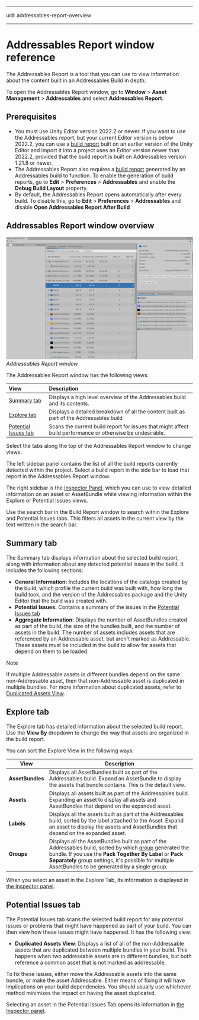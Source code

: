 ﻿---

uid: addressables-report-overview

---

# Addressables Report window reference

The Addressables Report is a tool that you can use to view information about the content built in an Addressables Build in depth.

To open the Addressables Report window, go to **Window** > **Asset Management** > **Addressables** and select **Addressables Report**.

## Prerequisites

* You must use Unity Editor version 2022.2 or newer. If you want to use the Addressables report, but your current Editor version is below 2022.2, you can use a [build report](BuildLayoutReport.md) built on an earlier version of the Unity Editor and import it into a project uses an Editor version newer than 2022.2, provided that the build report is built on Addressables version 1.21.8 or newer.
* The Addressables Report also requires a [build report](BuildLayoutReport.md) generated by an Addressables build to function. To enable the generation of build reports, go to **Edit** > **Preferences** > **Addressables** and enable the **Debug Build Layout** property.
* By default, the Addressables Report opens automatically after every build. To disable this, go to **Edit** > **Preferences** > **Addressables** and disable **Open Addressables Report After Build**

## Addressables Report window overview

![](images/addressables-report-window.png)<br/>_Addressables Report window_

The Addressables Report window has the following views:

| __View__  | __Description__ |
|:---|:---|
| [Summary tab](#summary-tab) | Displays a high level overview of the Addressables build and its contents.  |
| [Explore tab](#explore-tab)| Displays a detailed breakdown of all the content built as part of the Addressables build  |
| [Potential Issues tab](AddressablesReportPotentialIssuesTab.md)| Scans the current build report for issues that might affect build performance or otherwise be undesirable. |

Select the tabs along the top of the Addressables Report window to change views.

The left sidebar panel contains the list of all the build reports currently detected within the project. Select a build report in the side bar to load that report in the Addressables Report window.

The right sidebar is the [Inspector Panel](addressables-report-inspector.md), which you can use to view detailed information on an asset or AssetBundle while viewing information within the Explore or Potential Issues views.

Use the search bar in the Build Report window to search within the Explore and Potential Issues tabs. This filters all assets in the current view by the text written in the search bar.

## Summary tab

The Summary tab displays information about the selected build report, along with information about any detected potential issues in the build. It includes the following sections:

* **General Information:** Includes the locations of the catalogs created by the build, which profile the current build was built with, how long the build took, and the version of the Addressables package and the Unity Editor that the build was created with.
* **Potential Issues:** Contains a summary of the issues in the [Potential Issues tab](AddressablesReportPotentialIssuesTab.md)
* **Aggregate Information:** Displays the number of AssetBundles created as part of the build, the size of the bundles built, and the number of assets in the build. The number of assets includes assets that are referenced by an Addressable asset, but aren't marked as Addressable. These assets must be included in the build to allow for assets that depend on them to be loaded.

>[!NOTE]
> If multiple Addressable assets in different bundles depend on the same non-Addressable asset, then that non-Addressable asset is duplicated in multiple bundles. For more information about duplicated assets, refer to [Duplicated Assets View](AddressablesReportPotentialIssuesTab.md).

## Explore tab

The Explore tab has detailed information about the selected build report. Use the **View By** dropdown to change the way that assets are organized in the build report.

You can sort the Explore View in the following ways:

|**View**|**Description**|
|---|---|
|**AssetBundles**| Displays all AssetBundles built as part of the Addressables build. Expand an AssetBundle to display the assets that bundle contains. This is the default view.|
|**Assets**| Displays all assets built as part of the Addressables build. Expanding an asset to display all assets and AssetBundles that depend on the expanded asset.|
|**Labels**| Displays all the assets built as part of the Addressables build, sorted by the label attached to the Asset. Expand an asset to display the assets and AssetBundles that depend on the expanded asset.|
|**Groups**| Displays all the AssetBundles built as part of the Addressables build, sorted by which [group](Groups.md) generated the bundle. If you use the **Pack Together By Label** or **Pack Separately** group settings, it's possible for multiple AssetBundles to be generated by a single group.|

When you select an asset in the Explore Tab, its information is displayed in [the Inspector panel](addressables-report-inspector.md).

## Potential Issues tab

The Potential Issues tab scans the selected build report for any potential issues or problems that might have happened as part of your build. You can then view how these issues might have happened. It has the following view:

* **Duplicated Assets View**: Displays a list of all of the non-Addressable assets that are duplicated between multiple bundles in your build. This happens when two addressable assets are in different bundles, but both reference a common asset that is not marked as addressable.

To fix these issues, either move the Addressable assets into the same bundle, or make the asset Addressable. Either means of fixing it will have implications on your build dependencies. You should usually use whichever method minimizes the impact on having the asset duplicated.

Selecting an asset in the Potential Issues Tab opens its information in [the Inspector panel](addressables-report-inspector.md).
